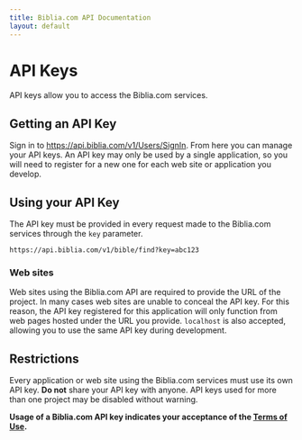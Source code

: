 ```yaml
---
title: Biblia.com API Documentation
layout: default
---
```

# API Keys

API keys allow you to access the Biblia.com services.


## Getting an API Key

Sign in to https://api.biblia.com/v1/Users/SignIn. From here you can manage your API keys. An API key may only be used by a single application, so you will need to register for a new one for each web site or application you develop.

## Using your API Key

The API key must be provided in every request made to the Biblia.com services through the `key` parameter.

```
https://api.biblia.com/v1/bible/find?key=abc123
```

### Web sites

Web sites using the Biblia.com API are required to provide the URL of the project. In many cases web sites are unable to conceal the API key. For this reason, the API key registered for this application will only function from web pages hosted under the URL you provide. `localhost` is also accepted, allowing you to use the same API key during development.

## Restrictions

Every application or web site using the Biblia.com services must use its own API key. **Do not** share your API key with anyone. API keys used for more than one project may be disabled without warning.


**Usage of a Biblia.com API key indicates your acceptance of the [Terms of Use](Terms_of_Use).**
